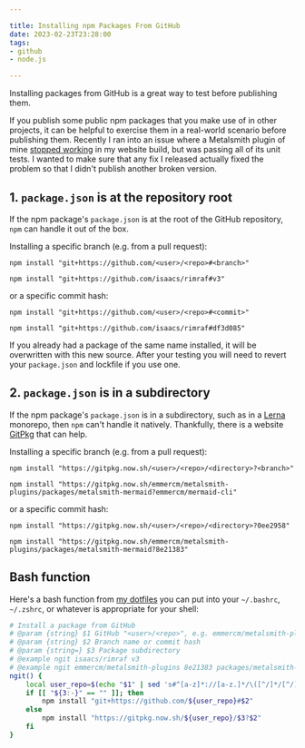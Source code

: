 ```yaml
---

title: Installing npm Packages From GitHub
date: 2023-02-23T23:28:00
tags:
- github
- node.js

---
```


Installing packages from GitHub is a great way to test before publishing them.

If you publish some public npm packages that you make use of in other projects, it can be helpful to exercise them in a real-world scenario before publishing them. Recently I ran into an issue where a Metalsmith plugin of mine [stopped working](https://github.com/emmercm/metalsmith-plugins/pull/15) in my website build, but was passing all of its unit tests. I wanted to make sure that any fix I released actually fixed the problem so that I didn't publish another broken version.

## 1. `package.json` is at the repository root

If the npm package's `package.json` is at the root of the GitHub repository, `npm` can handle it out of the box.

Installing a specific branch (e.g. from a pull request):

```shell
npm install "git+https://github.com/<user>/<repo>#<branch>"

npm install "git+https://github.com/isaacs/rimraf#v3"
```

or a specific commit hash:

```shell
npm install "git+https://github.com/<user>/<repo>#<commit>"

npm install "git+https://github.com/isaacs/rimraf#df3d085"
```

If you already had a package of the same name installed, it will be overwritten with this new source. After your testing you will need to revert your `package.json` and lockfile if you use one.

## 2. `package.json` is in a subdirectory

If the npm package's `package.json` is in a subdirectory, such as in a [Lerna](https://lerna.js.org/) monorepo, then `npm` can't handle it natively. Thankfully, there is a website [GitPkg](https://gitpkg.vercel.app/) that can help.

Installing a specific branch (e.g. from a pull request):

```shell
npm install "https://gitpkg.now.sh/<user>/<repo>/<directory>?<branch>"

npm install "https://gitpkg.now.sh/emmercm/metalsmith-plugins/packages/metalsmith-mermaid?emmercm/mermaid-cli"
```

or a specific commit hash:

```shell
npm install "https://gitpkg.now.sh/<user>/<repo>/<directory>?0ee2958"

npm install "https://gitpkg.now.sh/emmercm/metalsmith-plugins/packages/metalsmith-mermaid?8e21383"
```

## Bash function

Here's a bash function from [my dotfiles](https://github.com/emmercm/dotfiles) you can put into your `~/.bashrc`, `~/.zshrc`, or whatever is appropriate for your shell:

```bash
# Install a package from GitHub
# @param {string} $1 GitHub "<user>/<repo>", e.g. emmercm/metalsmith-plugins
# @param {string} $2 Branch name or commit hash
# @param {string=} $3 Package subdirectory
# @example ngit isaacs/rimraf v3
# @example ngit emmercm/metalsmith-plugins 8e21383 packages/metalsmith-mermaid
ngit() {
    local user_repo=$(echo "$1" | sed 's#^[a-z]*://[a-z.]*/\([^/]*/[^/]*\).*#\1#i')
    if [[ "${3:-}" == "" ]]; then
        npm install "git+https://github.com/${user_repo}#$2"
    else
        npm install "https://gitpkg.now.sh/${user_repo}/$3?$2"
    fi
}
```
